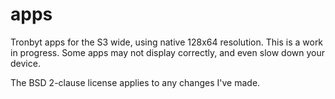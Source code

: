 # apps
Tronbyt apps for the S3 wide, using native 128x64 resolution. This is a work in progress. Some apps may not display correctly, and even slow down your device.

The BSD 2-clause license applies to any changes I've made.
